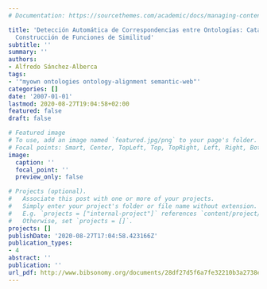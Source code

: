 ```yaml
---
# Documentation: https://sourcethemes.com/academic/docs/managing-content/

title: 'Detección Automática de Correspondencias entre Ontologı́as: Catalogación y
  Construcción de Funciones de Similitud'
subtitle: ''
summary: ''
authors:
- Alfredo Sánchez-Alberca
tags:
- '"myown ontologies ontology-alignment semantic-web"'
categories: []
date: '2007-01-01'
lastmod: 2020-08-27T19:04:58+02:00
featured: false
draft: false

# Featured image
# To use, add an image named `featured.jpg/png` to your page's folder.
# Focal points: Smart, Center, TopLeft, Top, TopRight, Left, Right, BottomLeft, Bottom, BottomRight.
image:
  caption: ''
  focal_point: ''
  preview_only: false

# Projects (optional).
#   Associate this post with one or more of your projects.
#   Simply enter your project's folder or file name without extension.
#   E.g. `projects = ["internal-project"]` references `content/project/deep-learning/index.md`.
#   Otherwise, set `projects = []`.
projects: []
publishDate: '2020-08-27T17:04:58.423166Z'
publication_types:
- 4
abstract: ''
publication: ''
url_pdf: http://www.bibsonomy.org/documents/28df27d5f6a7fe32210b3a2738ed6563/asalber/catalogacion_medidas_similitud.pdf
---
```

